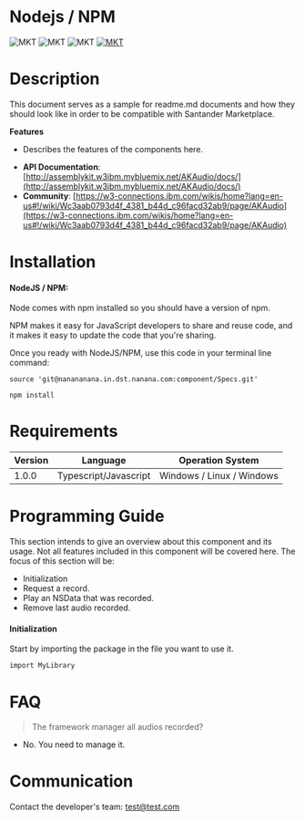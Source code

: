 
# Nodejs / NPM

![MKT](https://img.shields.io/badge/version-v1.0.0-blue.svg)
![MKT](https://img.shields.io/badge/language-Javscript-orange.svg)
![MKT](https://img.shields.io/badge/platform-NodeJS-lightgrey.svg)
[![MKT](https://img.shields.io/badge/license-Santander-red.svg)](./LICENSE)

# Description

This document serves as a sample for readme.md documents and how they should look like in order to be compatible with Santander Marketplace.

**Features**

* Describes the features of the components here.

- **API Documentation**: [http://assemblykit.w3ibm.mybluemix.net/AKAudio/docs/](http://assemblykit.w3ibm.mybluemix.net/AKAudio/docs/)
- **Community**: [https://w3-connections.ibm.com/wikis/home?lang=en-us#!/wiki/Wc3aab0793d4f_4381_b44d_c96facd32ab9/page/AKAudio](https://w3-connections.ibm.com/wikis/home?lang=en-us#!/wiki/Wc3aab0793d4f_4381_b44d_c96facd32ab9/page/AKAudio)

# Installation

#### NodeJS / NPM:

Node comes with npm installed so you should have a version of npm.

NPM makes it easy for JavaScript developers to share and reuse code, and it makes it easy to update the code that you're sharing.

Once you ready with NodeJS/NPM, use this code in your terminal line command:

```
source 'git@nanananana.in.dst.nanana.com:component/Specs.git'

npm install
```

# Requirements

Version | Language | Operation System
------- | -------- |  ---
1.0.0 | Typescript/Javascript | Windows / Linux / Windows


# Programming Guide
This section intends to give an overview about this component and its usage. Not all features included in this component will be covered here. The focus of this section will be:

* Initialization
* Request a record.
* Play an NSData that was recorded.
* Remove last audio recorded.


#### Initialization
Start by importing the package in the file you want to use it.

```
import MyLibrary
```

# FAQ

> The framework manager all audios recorded?

- No. You need to manage it.

# Communication

Contact the developer's team:
[test@test.com](mailto:test@yyy.com)
